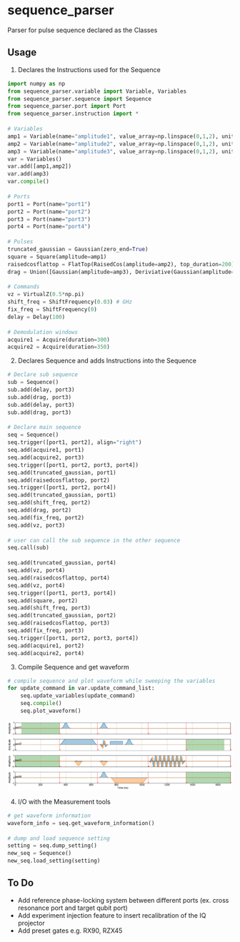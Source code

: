 # sequence_parser
Parser for pulse sequence declared as  the Classes

## Usage

1. Declares the Instructions used for the Sequence
```python
import numpy as np
from sequence_parser.variable import Variable, Variables
from sequence_parser.sequence import Sequence
from sequence_parser.port import Port
from sequence_parser.instruction import *

# Variables
amp1 = Variable(name="amplitude1", value_array=np.linspace(0,1,2), unit="")
amp2 = Variable(name="amplitude2", value_array=np.linspace(0,1,2), unit="")
amp3 = Variable(name="amplitude3", value_array=np.linspace(0,1,2), unit="")
var = Variables()
var.add([amp1,amp2])
var.add(amp3)
var.compile()

# Ports
port1 = Port(name="port1")
port2 = Port(name="port2")
port3 = Port(name="port3")
port4 = Port(name="port4")

# Pulses
truncated_gaussian = Gaussian(zero_end=True)
square = Square(amplitude=amp1)
raisedcosflattop = FlatTop(RaisedCos(amplitude=amp2), top_duration=200)
drag = Union([Gaussian(amplitude=amp3), Deriviative(Gaussian(amplitude=1j))])

# Commands
vz = VirtualZ(0.5*np.pi)
shift_freq = ShiftFrequency(0.03) # GHz
fix_freq = ShiftFrequency(0)
delay = Delay(100)

# Demodulation windows
acquire1 = Acquire(duration=300)
acquire2 = Acquire(duration=350)
```

2. Declares Sequence and adds Instructions into the Sequence
```python
# Declare sub sequence
sub = Sequence()
sub.add(delay, port3)
sub.add(drag, port3)
sub.add(delay, port3)
sub.add(drag, port3)

# Declare main sequence
seq = Sequence()
seq.trigger([port1, port2], align="right")
seq.add(acquire1, port1)
seq.add(acquire2, port3)
seq.trigger([port1, port2, port3, port4])
seq.add(truncated_gaussian, port1)
seq.add(raisedcosflattop, port2)
seq.trigger([port1, port2, port4])
seq.add(truncated_gaussian, port1)
seq.add(shift_freq, port2)
seq.add(drag, port2)
seq.add(fix_freq, port2)
seq.add(vz, port3)

# user can call the sub sequence in the other sequence
seq.call(sub)

seq.add(truncated_gaussian, port4)
seq.add(vz, port4)
seq.add(raisedcosflattop, port4)
seq.add(vz, port4)
seq.trigger([port1, port3, port4])
seq.add(square, port2)
seq.add(shift_freq, port3)
seq.add(truncated_gaussian, port2)
seq.add(raisedcosflattop, port3)
seq.add(fix_freq, port3)
seq.trigger([port1, port2, port3, port4])
seq.add(acquire1, port2)
seq.add(acquire2, port4)
```

3. Compile Sequence and get waveform
```python
# compile sequence and plot waveform while sweeping the variables
for update_command in var.update_command_list:
    seq.update_variables(update_command)
    seq.compile()
    seq.plot_waveform()
```

![Pulse sequence](/figures/pulse_sequence.png)

4. I/O with the Measurement tools
```python
# get waveform information
waveform_info = seq.get_waveform_information()

# dump and load sequence setting
setting = seq.dump_setting()
new_seq = Sequence()
new_seq.load_setting(setting)
```

## To Do
- Add reference phase-locking system between different ports (ex. cross resonance port and target qubit port)
- Add experiment injection feature to insert recalibration of the IQ projector
- Add preset gates e.g. RX90, RZX45
